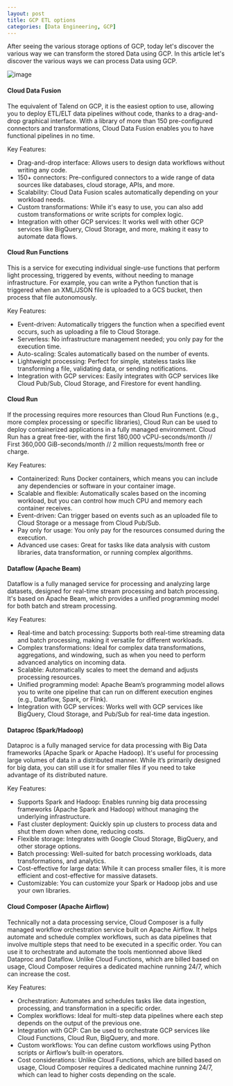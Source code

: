 ```yaml
---
layout: post
title: GCP ETL options
categories: [Data Engineering, GCP]
---
```


After seeing the various storage options of GCP, today let's discover the various way we can transform the stored Data using GCP.
In this article let's discover the various ways we can process Data using GCP.

![image](https://github.com/user-attachments/assets/9df7dc40-4640-434a-885d-d4bc45339c54)

#### Cloud Data Fusion
The equivalent of Talend on GCP, it is the easiest option to use, allowing you to deploy ETL/ELT data pipelines without code, thanks to a drag-and-drop graphical interface.
With a library of more than 150 pre-configured connectors and transformations, Cloud Data Fusion enables you to have functional pipelines in no time.

Key Features:
- Drag-and-drop interface: Allows users to design data workflows without writing any code.
- 150+ connectors: Pre-configured connectors to a wide range of data sources like databases, cloud storage, APIs, and more.
- Scalability: Cloud Data Fusion scales automatically depending on your workload needs.
- Custom transformations: While it's easy to use, you can also add custom transformations or write scripts for complex logic.
- Integration with other GCP services: It works well with other GCP services like BigQuery, Cloud Storage, and more, making it easy to automate data flows.

#### Cloud Run Functions
This is a service for executing individual single-use functions that perform light processing, triggered by events, without needing to manage infrastructure. For example, you can write a Python function that is triggered when an XML/JSON file is uploaded to a GCS bucket, then process that file autonomously.

Key Features:
- Event-driven: Automatically triggers the function when a specified event occurs, such as uploading a file to Cloud Storage.
- Serverless: No infrastructure management needed; you only pay for the execution time.
- Auto-scaling: Scales automatically based on the number of events.
- Lightweight processing: Perfect for simple, stateless tasks like transforming a file, validating data, or sending notifications.
- Integration with GCP services: Easily integrates with GCP services like Cloud Pub/Sub, Cloud Storage, and Firestore for event handling.

#### Cloud Run
If the processing requires more resources than Cloud Run Functions (e.g., more complex processing or specific libraries), Cloud Run can be used to deploy containerized applications in a fully managed environment. 
Cloud Run has a great free-tier, with the first 180,000 vCPU-seconds/month // First 360,000 GiB-seconds/month // 2 million requests/month free or charge.

Key Features:
- Containerized: Runs Docker containers, which means you can include any dependencies or software in your container image.
- Scalable and flexible: Automatically scales based on the incoming workload, but you can control how much CPU and memory each container receives.
- Event-driven: Can trigger based on events such as an uploaded file to Cloud Storage or a message from Cloud Pub/Sub.
- Pay only for usage: You only pay for the resources consumed during the execution.
- Advanced use cases: Great for tasks like data analysis with custom libraries, data transformation, or running complex algorithms.

#### Dataflow (Apache Beam)
Dataflow is a fully managed service for processing and analyzing large datasets, designed for real-time stream processing and batch processing. It's based on Apache Beam, which provides a unified programming model for both batch and stream processing.

Key Features:
- Real-time and batch processing: Supports both real-time streaming data and batch processing, making it versatile for different workloads.
- Complex transformations: Ideal for complex data transformations, aggregations, and windowing, such as when you need to perform advanced analytics on incoming data.
- Scalable: Automatically scales to meet the demand and adjusts processing resources.
- Unified programming model: Apache Beam’s programming model allows you to write one pipeline that can run on different execution engines (e.g., Dataflow, Spark, or Flink).
- Integration with GCP services: Works well with GCP services like BigQuery, Cloud Storage, and Pub/Sub for real-time data ingestion.


#### Dataproc (Spark/Hadoop)
Dataproc is a fully managed service for data processing with Big Data frameworks (Apache Spark or Apache Hadoop). It's useful for processing large volumes of data in a distributed manner. While it’s primarily designed for big data, you can still use it for smaller files if you need to take advantage of its distributed nature.

Key Features:
- Supports Spark and Hadoop: Enables running big data processing frameworks (Apache Spark and Hadoop) without managing the underlying infrastructure.
- Fast cluster deployment: Quickly spin up clusters to process data and shut them down when done, reducing costs.
- Flexible storage: Integrates with Google Cloud Storage, BigQuery, and other storage options.
- Batch processing: Well-suited for batch processing workloads, data transformations, and analytics.
- Cost-effective for large data: While it can process smaller files, it is more efficient and cost-effective for massive datasets.
- Customizable: You can customize your Spark or Hadoop jobs and use your own libraries.

#### Cloud Composer (Apache Airflow)

Technically not a data processing service, Cloud Composer is a fully managed workflow orchestration service built on Apache Airflow. It helps automate and schedule complex workflows, such as data pipelines that involve multiple steps that need to be executed in a specific order.
You can use it to orchestrate and automate the tools mentionned above liked Dataproc and Dataflow.
Unlike Cloud Functions, which are billed based on usage, Cloud Composer requires a dedicated machine running 24/7, which can increase the cost.

Key Features:
- Orchestration: Automates and schedules tasks like data ingestion, processing, and transformation in a specific order.
- Complex workflows: Ideal for multi-step data pipelines where each step depends on the output of the previous one.
- Integration with GCP: Can be used to orchestrate GCP services like Cloud Functions, Cloud Run, BigQuery, and more.
- Custom workflows: You can define custom workflows using Python scripts or Airflow’s built-in operators.
- Cost considerations: Unlike Cloud Functions, which are billed based on usage, Cloud Composer requires a dedicated machine running 24/7, which can lead to higher costs depending on the scale.
